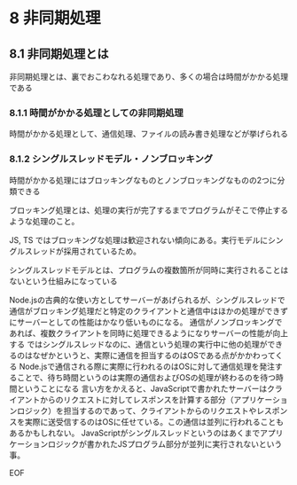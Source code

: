 # 8 非同期処理
## 8.1 非同期処理とは
非同期処理とは、裏でおこわなれる処理であり、多くの場合は時間がかかる処理である

### 8.1.1 時間がかかる処理としての非同期処理

時間がかかる処理として、通信処理、ファイルの読み書き処理などが挙げられる

### 8.1.2 シングルスレッドモデル・ノンブロッキング

時間がかかる処理にはブロッキングなものとノンブロッキングなものの2つに分類できる

ブロッキング処理とは、処理の実行が完了するまでプログラムがそこで停止するような処理のこと。

JS, TS ではブロッキングな処理は歓迎されない傾向にある。実行モデルにシングルスレッドが採用されているため。

シングルスレッドモデルとは、プログラムの複数箇所が同時に実行されることはないという仕組みになっている

Node.jsの古典的な使い方としてサーバーがあげられるが、シングルスレッドで通信がブロッキング処理だと特定のクライアントと通信中はほかの処理ができずにサーバーとしての性能はかなり低いものになる。
通信がノンブロッキングであれば、複数クライアントを同時に処理できるようになりサーバーの性能が向上する
ではシングルスレッドなのに、通信という処理の実行中に他の処理ができるのはなぜかというと、実際に通信を担当するのはOSである点がかかわってくる
Node.jsで通信される際に実際に行われるのはOSに対して通信処理を発注することで、待ち時間というのは実際の通信およびOSの処理が終わるのを待つ時間ということになる
言い方をかえると、JavaScriptで書かれたサーバーはクライアントからのリクエストに対してレスポンスを計算する部分（アプリケーションロジック）を担当するのであって、クライアントからのリクエストやレスポンスを実際に送受信するのはOSに任せている。この通信は並列に行われることもあるかもしれない。
JavaScriptがシングルスレッドというのはあくまでアプリケーションロジックが書かれたJSプログラム部分が並列に実行されないという事。







EOF
